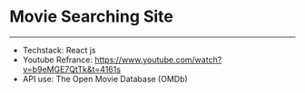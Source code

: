 # Movie Searching Site 

---

- Techstack: React js
- Youtube Refrance: https://www.youtube.com/watch?v=b9eMGE7QtTk&t=4161s
- API use: The Open Movie Database (OMDb)